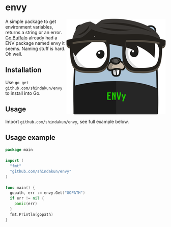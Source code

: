 # envy

<p align="center">
  <img style="float: right;" src="assets/envy.png" alt="envy gopher"/>
</p>

A simple package to get environment variables, returns a string or an error. [Go Buffalo](https://github.com/gobuffalo/envy) already had a ENV package named envy it seems. Naming stuff is hard. Oh well.

## Installation

Use `go get github.com/shindakun/envy` to install into Go.

## Usage

Import `github.com/shindakun/envy`, see full example below.

## Usage example

```go
package main

import (
  "fmt"
  "github.com/shindakun/envy"
)

func main() {
  gopath, err := envy.Get("GOPATH")
  if err != nil {
    panic(err)
  }
  fmt.Println(gopath)
}
```
